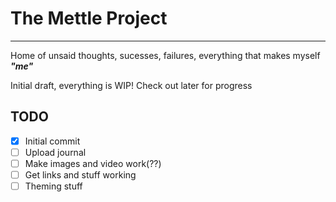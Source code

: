 # The Mettle Project

---

Home of unsaid thoughts, sucesses, failures, everything that makes myself ***"me"***

Initial draft, everything is WIP! Check out later for progress

## TODO

- [x] Initial commit
- [ ] Upload journal
- [ ] Make images and video work(??)
- [ ] Get links and stuff working
- [ ] Theming stuff
